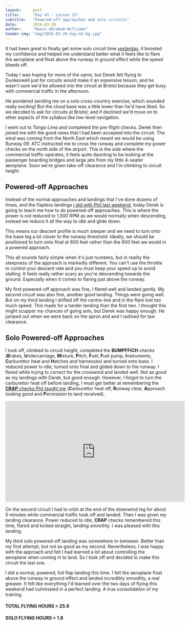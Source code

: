 ```yaml
---
layout:     post
title:      "Day 43 - Lesson 23"
subtitle:   "Powered-off approaches and solo circuits"
date:       2016-03-20
author:     "Owain Abraham-Williams"
header-img: "img/2016-03-20-day-43-bg.jpg"
---
```


It had been great to finally get some solo circuit time [yesterday](/2016/03/19/day-42-lesson-22-solo-circuits-at-dunkeswell/),
it boosted my confidence and helped me understand better what it feels like to flare the
aeroplane and float above the runway in ground effect while the speed bleeds off.

Today I was hoping for more of the same, but Derek felt flying to Dunkeswell just for
circuits would make it an expensive lesson, and he wasn't sure we'd be allowed into the
circuit at Bristol because they get busy with commercial traffic in the afternoon.

He pondered sending me on a solo cross-country exercise, which sounded really exciting!
But the cloud base was a little lower than he'd have liked. So we decided to ask for
circuits at Bristol; and if declined we'd move on to other aspects of the syllabus like
low-level navigation.

I went out to *Tango Lima* and completed the pre-flight checks. Derek then joined me with
the good news that I had been accepted into the circuit. The wind was coming from the
North East which meant we would be using Runway 09. ATC instructed me to cross the runway
and complete my power checks on the north side of the airport. This is the side where the
commercial traffic operates, it feels quite daunting to be looking at the passenger
boarding bridges and large jets from my little 4-seater aeroplane. Soon we're given
take-off clearance and I'm climbing to circuit height.

## Powered-off Approaches

Instead of the normal approaches and landings that I've done dozens of times, and the
flapless landings [I did with Phil last weekend](/2016/03/12/day-40-lesson21-flapless-landings/),
today Derek is going to teach me how to do powered-off approaches. This is where the power
is not reduced to 1,500 RPM as we would normally when descending, instead we reduce it all
the way to idle and glide down.

This means our descent profile is much steeper and we need to turn onto the base leg a lot
closer to the runway threshold. Ideally, we should be positioned to turn onto final at 800
feet rather than the 600 feet we would in a powered approach.

This all sounds fairly simple when it's just numbers, but in reality the steepness of the
approach is markedly different. You can't use the throttle to control your descent rate
and you must keep your speed up to avoid stalling. It feels really rather scary as you're
descending towards the ground. Especially when it comes to flaring just above the runway.

My first powered-off approach was fine, I flared well and landed gently. My second circuit
was also fine, another good landing. Things were going well. But on my third landing I
drifted off the centre-line and in the flare lost too much speed. This made for a harder
landing than the first two. I thought this might scupper my chances of going solo, but
Derek was happy enough. He jumped out when we were back on the apron and and I radioed for
taxi clearance.

## Solo Powered-off Approaches

I took off, climbed to circuit height, completed the **BUMPFFICH** checks (**B**rakes,
**U**ndercarriage, **M**ixture, **P**itch, **F**uel, **F**uel pump, **I**nstruments,
**C**arburettor heat and **H**atches and harnesses) and turned onto base. I reduced power
to idle, turned onto final and glided down to the runway. I flared while trying to correct
for the crosswind and landed well. Not as good as my landings with Derek, but good enough.
However, I forgot to turn the carburettor heat off before landing, I must get better at
remembering the [**CRAP** checks Phil taught me](/2016/03/12/day-40-lesson21-flapless-landings/)
(**C**arburettor heat off, **R**unway clear, **A**pproach looking good and **P**ermission
to land received).

<iframe width="560" height="315" src="https://www.youtube.com/embed/Xkq5HkkdtaE" frameborder="0" allowfullscreen></iframe>

On the second circuit I had to orbit at the end of the downwind leg for about 5 minutes
while commercial traffic took off and landed. Then I was given my landing clearance. Power
reduced to idle, **CRAP** checks remembered this time, flared and kicked straight, landing
smoothly. I was pleased with this landing.

My third solo powered-off landing was somewhere in-between. Better than my first attempt,
but not as good as my second. Nevertheless, I was happy with the approach and felt I had
learned a lot about controlling the aeroplane when coming in to land. So I took off and
decided to make this circuit the last one.

I did a normal, powered, full flap landing this time. I felt the aeroplane float above the
runway in ground effect and landed incredibly smoothly, a real greaser. It felt like
everything I'd learned over the two days of flying this weekend had culminated in a
perfect landing. A true consolidation of my training.

#### TOTAL FLYING HOURS = 25.9

#### SOLO FLYING HOURS = 1.8